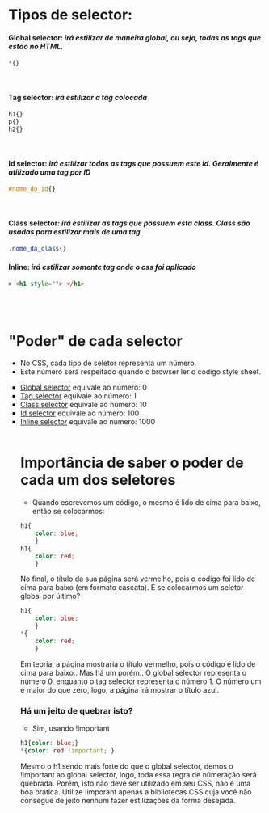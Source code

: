 <span id="seletores">

# Tipos de selector:  

#### __Global selector:__ _irá estilizar de maneira global, ou seja, todas as tags que estão no HTML._
```css
*{} 
```
</br>

#### __Tag selector:__ _irá estilizar a tag colocada_
```css
h1{} 
p{} 
h2{}  
```

</br>

#### __Id selector:__ _irá estilizar todas as tags que possuem este id. Geralmente é utilizado uma tag por ID_
```css
#nome_do_id{} 
```
</br>
</span>

#### __Class selector:__ _irá estilizar as tags que possuem esta class. Class são usadas para estilizar mais de uma tag_
```css
.nome_da_class{} 
```

#### __Inline:__ _irá estilizar somente tag onde o css foi aplicado_
```html
> <h1 style=""> </h1>
```


</br>
</br>

# "Poder" de cada selector
- No CSS, cada tipo de seletor representa um número. 
- Este número será respeitado quando o browser ler o código style sheet.
<ul type="square">
<li><a href="#seletores"> Global selector</a>  equivale ao número: 0  </li>
<li><a href="#seletores"> Tag selector</a>  equivale ao número: 1  </li>
<li><a href="#seletores"> Class selector</a>  equivale ao número: 10  </li>
<li><a href="#seletores"> Id selector</a>  equivale ao número: 100  </li>
<li><a href="#seletores">Inline selector</a>  equivale ao número: 1000 </li>
</ol>

</br> 

# Importância de saber o poder de cada um dos seletores
* Quando escrevemos um código, o mesmo é lido de cima para baixo, então se colocarmos: 
```css
h1{
    color: blue; 
    }
h1{
    color: red; 
    }
```

No final, o título da sua página será vermelho, pois o código foi lido de cima para baixo (em formato cascata).
E se colocarmos um seletor global por último?  
```css
h1{
    color: blue;
    }
*{
    color: red;
    }
```
Em teoria, a página mostraria o título vermelho, pois o código é lido de cima para baixo.. Mas há um porém..
O global selector representa o número 0, enquanto o tag selector representa o número 1.
O número um é maior do que zero, logo, a página irá mostrar o título azul. 


### Há um jeito de quebrar isto? 
* Sim, usando !important 
```css
h1{color: blue;}
*{color: red !important; }
```

Mesmo o h1 sendo mais forte do que o global selector, demos o !important ao global selector, logo, 
toda essa regra de númeração será quebrada. 
Porém, isto não deve ser utilizado em seu CSS, não é uma boa prática.
Utilize !imporant apenas a bibliotecas CSS cuja você não consegue de jeito nenhum fazer estilizações da forma desejada.